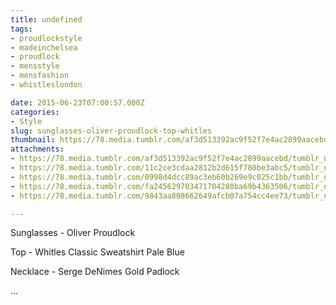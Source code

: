 ```yaml
---
title: undefined
tags:
- proudlockstyle
- madeinchelsea
- proudlock
- mensstyle
- mensfashion
- whistleslondon

date: 2015-06-23T07:00:57.000Z
categories:
- Style
slug: sunglasses-oliver-proudlock-top-whitles
thumbnail: https://78.media.tumblr.com/af3d513392ac9f52f7e4ac2899aacebd/tumblr_nqb12klpJa1rhrm24o1_1280.jpg
attachments:
- https://78.media.tumblr.com/af3d513392ac9f52f7e4ac2899aacebd/tumblr_nqb12klpJa1rhrm24o1_1280.jpg
- https://78.media.tumblr.com/11c2ce3cdaa2812b2d615f780be3abc5/tumblr_nqb12klpJa1rhrm24o2_1280.jpg
- https://78.media.tumblr.com/0998d4dcc89ac3eb60b269e9c025c1bb/tumblr_nqb12klpJa1rhrm24o5_1280.jpg
- https://78.media.tumblr.com/fa245629703471704280ba69b4363506/tumblr_nqb12klpJa1rhrm24o3_1280.jpg
- https://78.media.tumblr.com/9843aa808662649afcb07a754cc4ee73/tumblr_nqb12klpJa1rhrm24o4_1280.jpg

---
```


Sunglasses - Oliver Proudlock 

  Top -  Whitles Classic Sweatshirt Pale Blue  

 Necklace -  Serge DeNimes Gold Padlock

 ...
